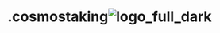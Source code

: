 # .cosmostaking![logo_full_dark](https://github.com/user-attachments/assets/7523151c-e6d1-4413-b0ff-e8ed2de85220)
